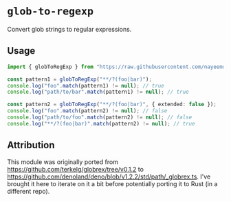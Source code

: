 # `glob-to-regexp`

Convert glob strings to regular expressions.

## Usage

```ts
import { globToRegExp } from "https://raw.githubusercontent.com/nayeemrmn/glob-to-regexp/v0.3.0/mod.ts";

const pattern1 = globToRegExp("**/?(foo|bar)");
console.log("foo".match(pattern1) != null); // true
console.log("path/to/bar".match(pattern1) != null); // true

const pattern2 = globToRegExp("**/?(foo|bar)", { extended: false });
console.log("foo".match(pattern2) != null); // false
console.log("path/to/foo".match(pattern2) != null); // false
console.log("**/?(foo|bar)".match(pattern2) != null); // true
```

## Attribution

This module was originally ported from
https://github.com/terkelg/globrex/tree/v0.1.2 to
https://github.com/denoland/deno/blob/v1.2.2/std/path/_globrex.ts. I've brought
it here to iterate on it a bit before potentially porting it to Rust (in a
different repo).

